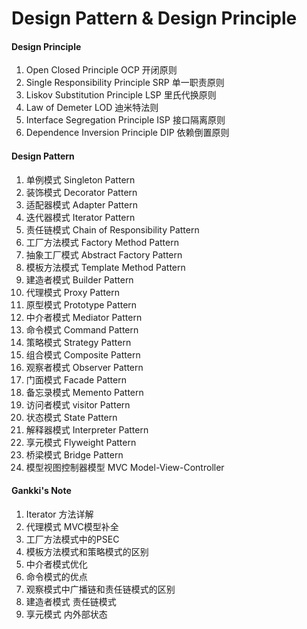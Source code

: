 # Design Pattern & Design Principle

#### Design Principle
1. Open Closed Principle OCP 开闭原则
2. Single Responsibility Principle SRP 单一职责原则
3. Liskov Substitution Principle LSP 里氏代换原则
4. Law of Demeter LOD 迪米特法则
5. Interface Segregation Principle ISP 接口隔离原则
6. Dependence Inversion Principle DIP 依赖倒置原则
#### Design Pattern
1. 单例模式 Singleton Pattern
2. 装饰模式 Decorator Pattern
3. 适配器模式 Adapter Pattern
4. 迭代器模式 Iterator Pattern
5. 责任链模式 Chain of Responsibility Pattern
6. 工厂方法模式 Factory Method Pattern
7. 抽象工厂模式 Abstract Factory Pattern
8. 模板方法模式 Template Method Pattern
9. 建造者模式 Builder Pattern
10. 代理模式 Proxy Pattern
11. 原型模式 Prototype Pattern
12. 中介者模式 Mediator Pattern
13. 命令模式 Command Pattern
14. 策略模式 Strategy Pattern
15. 组合模式 Composite Pattern
16. 观察者模式 Observer Pattern
17. 门面模式 Facade Pattern
18. 备忘录模式 Memento Pattern
19. 访问者模式 visitor Pattern
20. 状态模式 State Pattern
21. 解释器模式 Interpreter Pattern
22. 享元模式 Flyweight Pattern
23. 桥梁模式 Bridge Pattern
24. 模型视图控制器模型 MVC Model-View-Controller

#### Gankki's Note
1. Iterator 方法详解
2. 代理模式 MVC模型补全
3. 工厂方法模式中的PSEC
4. 模板方法模式和策略模式的区别
5. 中介者模式优化
6. 命令模式的优点
7. 观察模式中广播链和责任链模式的区别
8. 建造者模式 责任链模式
9. 享元模式 内外部状态

